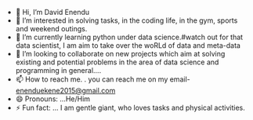 - 👋 Hi, I’m David Enendu
- 👀 I’m interested in solving tasks, in the coding life, in the gym, sports and weekend outings.
- 🌱 I’m currently learning python under data science.#watch out for that data scientist, I am aim to take over the woRLd of data and meta-data
- 💞️ I’m looking to collaborate on new projects which aim at solving existing and potential problems in the area of data science and programming in general....
- 📫 How to reach me. . you can reach me on my email- enenduekene2015@gmail.com
- 😄 Pronouns: ...He/Him
- ⚡ Fun fact: ... I am gentle giant, who loves tasks and physical activities.

<!---
barea22/barea22 is a ✨ special ✨ repository because its `README.md` (this file) appears on your GitHub profile.
You can click the Preview link to take a look at your changes.
--->
